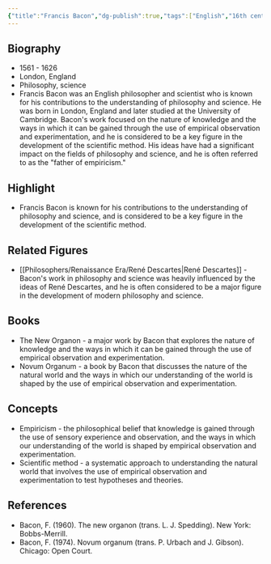 ```yaml
---
{"title":"Francis Bacon","dg-publish":true,"tags":["English","16th century","Renaissance-era","figures"],"born-date":1561,"keywords":"Francis Bacon, philosophy, science, England","aliases":"English philosopher and scientist","permalink":"/philosophers/renaissance-era/francis-bacon/","dgPassFrontmatter":true}
---
```



## Biography

-   1561 - 1626
-   London, England
-   Philosophy, science
-   Francis Bacon was an English philosopher and scientist who is known for his contributions to the understanding of philosophy and science. He was born in London, England and later studied at the University of Cambridge. Bacon's work focused on the nature of knowledge and the ways in which it can be gained through the use of empirical observation and experimentation, and he is considered to be a key figure in the development of the scientific method. His ideas have had a significant impact on the fields of philosophy and science, and he is often referred to as the "father of empiricism."

## Highlight

-   Francis Bacon is known for his contributions to the understanding of philosophy and science, and is considered to be a key figure in the development of the scientific method.

## Related Figures

-   [[Philosophers/Renaissance Era/René Descartes\|René Descartes]] - Bacon's work in philosophy and science was heavily influenced by the ideas of René Descartes, and he is often considered to be a major figure in the development of modern philosophy and science.

## Books

-   The New Organon - a major work by Bacon that explores the nature of knowledge and the ways in which it can be gained through the use of empirical observation and experimentation.
-   Novum Organum - a book by Bacon that discusses the nature of the natural world and the ways in which our understanding of the world is shaped by the use of empirical observation and experimentation.

## Concepts

-   Empiricism - the philosophical belief that knowledge is gained through the use of sensory experience and observation, and the ways in which our understanding of the world is shaped by empirical observation and experimentation.
-   Scientific method - a systematic approach to understanding the natural world that involves the use of empirical observation and experimentation to test hypotheses and theories.

## References

-   Bacon, F. (1960). The new organon (trans. L. J. Spedding). New York: Bobbs-Merrill.
-   Bacon, F. (1974). Novum organum (trans. P. Urbach and J. Gibson). Chicago: Open Court.